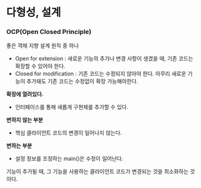 다형성, 설계
==

### OCP(Open Closed Principle)
좋은 객체 지향 설계 원칙 중 하나
- Open for extension : 새로운 기능의 추가나 변경 사항이 생겼을 때, 기존 코드는 확장할 수 있어야 한다.
- Closed for modification : 기존 코드는 수정되지 않아야 한다.
아무리 새로운 기능이 추가돼도 기존 코드는 수정없이 확장 가능해야한다.

**확장에 열려있다.**
- 인터페이스를 통해 새롭게 구현체를 추가할 수 있다.

**변하지 않는 부분**
- 핵심 클라이언트 코드의 변경이 일어나지 않는다.

**변하는 부분**
- 설정 정보를 조정하는 main()은 수정이 일어난다.

기능이 추가될 때, 그 기능을 사용하는 클라이언트 코드가 변경되는 것을 최소화하는 것이다.
